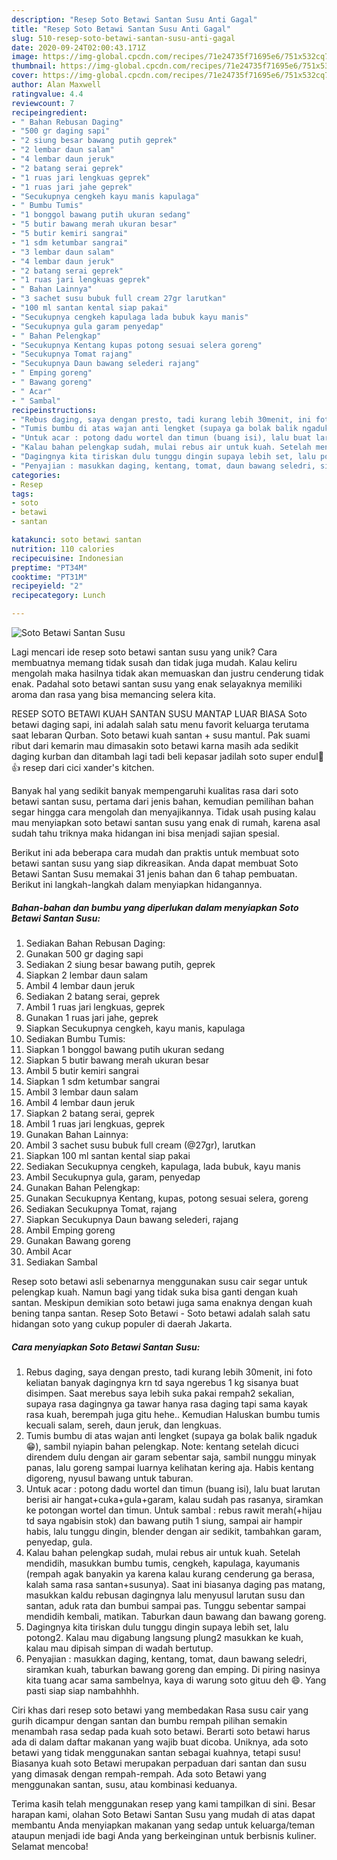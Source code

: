 ```yaml
---
description: "Resep Soto Betawi Santan Susu Anti Gagal"
title: "Resep Soto Betawi Santan Susu Anti Gagal"
slug: 510-resep-soto-betawi-santan-susu-anti-gagal
date: 2020-09-24T02:00:43.171Z
image: https://img-global.cpcdn.com/recipes/71e24735f71695e6/751x532cq70/soto-betawi-santan-susu-foto-resep-utama.jpg
thumbnail: https://img-global.cpcdn.com/recipes/71e24735f71695e6/751x532cq70/soto-betawi-santan-susu-foto-resep-utama.jpg
cover: https://img-global.cpcdn.com/recipes/71e24735f71695e6/751x532cq70/soto-betawi-santan-susu-foto-resep-utama.jpg
author: Alan Maxwell
ratingvalue: 4.4
reviewcount: 7
recipeingredient:
- " Bahan Rebusan Daging"
- "500 gr daging sapi"
- "2 siung besar bawang putih geprek"
- "2 lembar daun salam"
- "4 lembar daun jeruk"
- "2 batang serai geprek"
- "1 ruas jari lengkuas geprek"
- "1 ruas jari jahe geprek"
- "Secukupnya cengkeh kayu manis kapulaga"
- " Bumbu Tumis"
- "1 bonggol bawang putih ukuran sedang"
- "5 butir bawang merah ukuran besar"
- "5 butir kemiri sangrai"
- "1 sdm ketumbar sangrai"
- "3 lembar daun salam"
- "4 lembar daun jeruk"
- "2 batang serai geprek"
- "1 ruas jari lengkuas geprek"
- " Bahan Lainnya"
- "3 sachet susu bubuk full cream 27gr larutkan"
- "100 ml santan kental siap pakai"
- "Secukupnya cengkeh kapulaga lada bubuk kayu manis"
- "Secukupnya gula garam penyedap"
- " Bahan Pelengkap"
- "Secukupnya Kentang kupas potong sesuai selera goreng"
- "Secukupnya Tomat rajang"
- "Secukupnya Daun bawang selederi rajang"
- " Emping goreng"
- " Bawang goreng"
- " Acar"
- " Sambal"
recipeinstructions:
- "Rebus daging, saya dengan presto, tadi kurang lebih 30menit, ini foto keliatan banyak dagingnya krn td saya ngerebus 1 kg sisanya buat disimpen. Saat merebus saya lebih suka pakai rempah2 sekalian, supaya rasa dagingnya ga tawar hanya rasa daging tapi sama kayak rasa kuah, berempah juga gitu hehe.. Kemudian Haluskan bumbu tumis kecuali salam, sereh, daun jeruk, dan lengkuas."
- "Tumis bumbu di atas wajan anti lengket (supaya ga bolak balik ngaduk😁), sambil nyiapin bahan pelengkap. Note: kentang setelah dicuci direndem dulu dengan air garam sebentar saja, sambil nunggu minyak panas, lalu goreng sampai luarnya kelihatan kering aja. Habis kentang digoreng, nyusul bawang untuk taburan."
- "Untuk acar : potong dadu wortel dan timun (buang isi), lalu buat larutan berisi air hangat+cuka+gula+garam, kalau sudah pas rasanya, siramkan ke potongan wortel dan timun. Untuk sambal : rebus rawit merah(+hijau td saya ngabisin stok) dan bawang putih 1 siung, sampai air hampir habis, lalu tunggu dingin, blender dengan air sedikit, tambahkan garam, penyedap, gula."
- "Kalau bahan pelengkap sudah, mulai rebus air untuk kuah. Setelah mendidih, masukkan bumbu tumis, cengkeh, kapulaga, kayumanis (rempah agak banyakin ya karena kalau kurang cenderung ga berasa, kalah sama rasa santan+susunya). Saat ini biasanya daging pas matang, masukkan kaldu rebusan dagingnya lalu menyusul larutan susu dan santan, aduk rata dan bumbui sampai pas. Tunggu sebentar sampai mendidih kembali, matikan. Taburkan daun bawang dan bawang goreng."
- "Dagingnya kita tiriskan dulu tunggu dingin supaya lebih set, lalu potong2. Kalau mau digabung langsung plung2 masukkan ke kuah, kalau mau dipisah simpan di wadah bertutup."
- "Penyajian : masukkan daging, kentang, tomat, daun bawang seledri, siramkan kuah, taburkan bawang goreng dan emping. Di piring nasinya kita tuang acar sama sambelnya, kaya di warung soto gituu deh 😄. Yang pasti siap siap nambahhhh."
categories:
- Resep
tags:
- soto
- betawi
- santan

katakunci: soto betawi santan 
nutrition: 110 calories
recipecuisine: Indonesian
preptime: "PT34M"
cooktime: "PT31M"
recipeyield: "2"
recipecategory: Lunch

---
```



![Soto Betawi Santan Susu](https://img-global.cpcdn.com/recipes/71e24735f71695e6/751x532cq70/soto-betawi-santan-susu-foto-resep-utama.jpg)

Lagi mencari ide resep soto betawi santan susu yang unik? Cara membuatnya memang tidak susah dan tidak juga mudah. Kalau keliru mengolah maka hasilnya tidak akan memuaskan dan justru cenderung tidak enak. Padahal soto betawi santan susu yang enak selayaknya memiliki aroma dan rasa yang bisa memancing selera kita.

RESEP SOTO BETAWI KUAH SANTAN SUSU MANTAP LUAR BIASA Soto betawi daging sapi, ini adalah salah satu menu favorit keluarga terutama saat lebaran Qurban. Soto betawi kuah santan + susu mantul. Pak suami ribut dari kemarin mau dimasakin soto betawi karna masih ada sedikit daging kurban dan ditambah lagi tadi beli kepasar jadilah soto super endul🤤👍 resep dari cici xander&#39;s kitchen.

Banyak hal yang sedikit banyak mempengaruhi kualitas rasa dari soto betawi santan susu, pertama dari jenis bahan, kemudian pemilihan bahan segar hingga cara mengolah dan menyajikannya. Tidak usah pusing kalau mau menyiapkan soto betawi santan susu yang enak di rumah, karena asal sudah tahu triknya maka hidangan ini bisa menjadi sajian spesial.


Berikut ini ada beberapa cara mudah dan praktis untuk membuat soto betawi santan susu yang siap dikreasikan. Anda dapat membuat Soto Betawi Santan Susu memakai 31 jenis bahan dan 6 tahap pembuatan. Berikut ini langkah-langkah dalam menyiapkan hidangannya.

<!--inarticleads1-->

##### Bahan-bahan dan bumbu yang diperlukan dalam menyiapkan Soto Betawi Santan Susu:

1. Sediakan  Bahan Rebusan Daging:
1. Gunakan 500 gr daging sapi
1. Sediakan 2 siung besar bawang putih, geprek
1. Siapkan 2 lembar daun salam
1. Ambil 4 lembar daun jeruk
1. Sediakan 2 batang serai, geprek
1. Ambil 1 ruas jari lengkuas, geprek
1. Gunakan 1 ruas jari jahe, geprek
1. Siapkan Secukupnya cengkeh, kayu manis, kapulaga
1. Sediakan  Bumbu Tumis:
1. Siapkan 1 bonggol bawang putih ukuran sedang
1. Siapkan 5 butir bawang merah ukuran besar
1. Ambil 5 butir kemiri sangrai
1. Siapkan 1 sdm ketumbar sangrai
1. Ambil 3 lembar daun salam
1. Ambil 4 lembar daun jeruk
1. Siapkan 2 batang serai, geprek
1. Ambil 1 ruas jari lengkuas, geprek
1. Gunakan  Bahan Lainnya:
1. Ambil 3 sachet susu bubuk full cream (@27gr), larutkan
1. Siapkan 100 ml santan kental siap pakai
1. Sediakan Secukupnya cengkeh, kapulaga, lada bubuk, kayu manis
1. Ambil Secukupnya gula, garam, penyedap
1. Gunakan  Bahan Pelengkap:
1. Gunakan Secukupnya Kentang, kupas, potong sesuai selera, goreng
1. Sediakan Secukupnya Tomat, rajang
1. Siapkan Secukupnya Daun bawang selederi, rajang
1. Ambil  Emping goreng
1. Gunakan  Bawang goreng
1. Ambil  Acar
1. Sediakan  Sambal


Resep soto betawi asli sebenarnya menggunakan susu cair segar untuk pelengkap kuah. Namun bagi yang tidak suka bisa ganti dengan kuah santan. Meskipun demikian soto betawi juga sama enaknya dengan kuah bening tanpa santan. Resep Soto Betawi - Soto betawi adalah salah satu hidangan soto yang cukup populer di daerah Jakarta. 

<!--inarticleads2-->

##### Cara menyiapkan Soto Betawi Santan Susu:

1. Rebus daging, saya dengan presto, tadi kurang lebih 30menit, ini foto keliatan banyak dagingnya krn td saya ngerebus 1 kg sisanya buat disimpen. Saat merebus saya lebih suka pakai rempah2 sekalian, supaya rasa dagingnya ga tawar hanya rasa daging tapi sama kayak rasa kuah, berempah juga gitu hehe.. Kemudian Haluskan bumbu tumis kecuali salam, sereh, daun jeruk, dan lengkuas.
1. Tumis bumbu di atas wajan anti lengket (supaya ga bolak balik ngaduk😁), sambil nyiapin bahan pelengkap. Note: kentang setelah dicuci direndem dulu dengan air garam sebentar saja, sambil nunggu minyak panas, lalu goreng sampai luarnya kelihatan kering aja. Habis kentang digoreng, nyusul bawang untuk taburan.
1. Untuk acar : potong dadu wortel dan timun (buang isi), lalu buat larutan berisi air hangat+cuka+gula+garam, kalau sudah pas rasanya, siramkan ke potongan wortel dan timun. Untuk sambal : rebus rawit merah(+hijau td saya ngabisin stok) dan bawang putih 1 siung, sampai air hampir habis, lalu tunggu dingin, blender dengan air sedikit, tambahkan garam, penyedap, gula.
1. Kalau bahan pelengkap sudah, mulai rebus air untuk kuah. Setelah mendidih, masukkan bumbu tumis, cengkeh, kapulaga, kayumanis (rempah agak banyakin ya karena kalau kurang cenderung ga berasa, kalah sama rasa santan+susunya). Saat ini biasanya daging pas matang, masukkan kaldu rebusan dagingnya lalu menyusul larutan susu dan santan, aduk rata dan bumbui sampai pas. Tunggu sebentar sampai mendidih kembali, matikan. Taburkan daun bawang dan bawang goreng.
1. Dagingnya kita tiriskan dulu tunggu dingin supaya lebih set, lalu potong2. Kalau mau digabung langsung plung2 masukkan ke kuah, kalau mau dipisah simpan di wadah bertutup.
1. Penyajian : masukkan daging, kentang, tomat, daun bawang seledri, siramkan kuah, taburkan bawang goreng dan emping. Di piring nasinya kita tuang acar sama sambelnya, kaya di warung soto gituu deh 😄. Yang pasti siap siap nambahhhh.


Ciri khas dari resep soto betawi yang membedakan Rasa susu cair yang gurih dicampur dengan santan dan bumbu rempah pilihan semakin menambah rasa sedap pada kuah soto betawi. Berarti soto betawi harus ada di dalam daftar makanan yang wajib buat dicoba. Uniknya, ada soto betawi yang tidak menggunakan santan sebagai kuahnya, tetapi susu! Biasanya kuah soto Betawi merupakan perpaduan dari santan dan susu yang dimasak dengan rempah-rempah. Ada soto Betawi yang menggunakan santan, susu, atau kombinasi keduanya. 

Terima kasih telah menggunakan resep yang kami tampilkan di sini. Besar harapan kami, olahan Soto Betawi Santan Susu yang mudah di atas dapat membantu Anda menyiapkan makanan yang sedap untuk keluarga/teman ataupun menjadi ide bagi Anda yang berkeinginan untuk berbisnis kuliner. Selamat mencoba!
